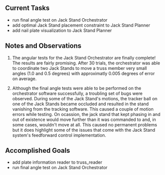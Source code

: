 ## Current Tasks

- run final angle test on Jack Stand Orchestrator
- add optimal Jack Stand placement constraint to Jack Stand Planner
- add nail plate visualization to Jack Stand Planner

## Notes and Observations

1. The angular tests for the Jack Stand Orchestrator are finally complete! The results
are fairly promising. After 30 trials, the orchestrator was able to coordinate two Jack
Stands to move a truss member very small angles (1.0 and 0.5 degrees) with approximatly
0.005 degrees of error on average.

2. Although the final angle tests were able to be performed on the orchestrator software
successfully, a troubling set of bugs were observed. During some of the Jack Stand's
motions, the tracker ball on one of the Jack Stands became occluded and resulted in the
stand vanishing from the tracking software. This caused a couple of motion errors while 
testing. On ocassion, the jack stand that kept phasing in and out of existence would 
move further than it was commanded to and, in some cases, wouldn't move at all. This 
caused no permanent problems but it does highlight some of the issues that come with the
Jack Stand system's feedforward control implementation.

## Accomplished Goals

- add plate information reader to truss_reader
- run final angle test on Jack Stand Orchestrator

